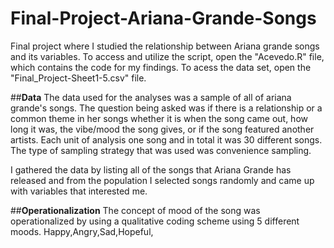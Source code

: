 # Final-Project-Ariana-Grande-Songs
Final project where I studied the relationship between Ariana grande songs and its variables.
To access and utilize the script, open the "Acevedo.R" file, which contains the code for my findings. To acess the data set, open the "Final_Project-Sheet1-5.csv" file.

##**Data**
The data used for the analyses was a sample of all of ariana grande's songs. The question being asked was if there is a relationship or a common theme in her songs whether it is when the song came out, how long it was, the vibe/mood the song gives, or if the song featured another artists. Each unit of analysis one song and in total it was 30 different songs. The type of sampling strategy that was used was convenience sampling. 

I gathered the data by listing all of the songs that Ariana Grande has released and from the population I selected songs randomly and came up with variables that interested me.

##**Operationalization**
The concept of mood of the song was operationalized by using a qualitative coding scheme using 5 different moods. Happy,Angry,Sad,Hopeful,
